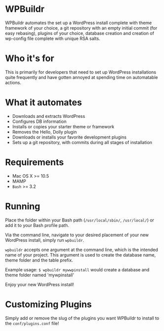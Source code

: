 WPBuildr
=================

WPBuildr automates the set up a WordPress install complete with theme framework of your choice, a git repository with an empty initial commit (for easy rebasing), plugins of your choice, database creation and creation of wp-config file complete with unique RSA salts.

Who it's for
============

This is primarily for developers that need to set up WordPress installations quite frequently and have gotten annoyed at spending time on automatable actions.


What it automates
============

* Downloads and extracts WordPress
* Configures DB information
* Installs or copies your starter theme or framework
* Removes the Hello, Dolly plugin
* Downloads or installs your favorite development plugins
* Sets up a git repository, with commits during all stages of installation


Requirements
===========

* Mac OS X >= 10.5
* MAMP
* `Bash` >= 3.2

Running
=======

Place the folder within your Bash path (`/usr/local/sbin/`, `/usr/local/`) or add it to your Bash profile path.

Via the command line, navigate to your desired placement of your new WordPress install, simply run `wpbuildr`. 

`wpbuildr` accepts one argument at the command line, which is the intended name of your project. This argument is used to create the database name, theme folder and the table prefix.

Example usage: `$ wpbuildr mywwpinstall` would create a database and theme folder named 'mywpinstall'

Enjoy your new WordPress install!

Customizing Plugins
===================

Simply add or remove the slug of the plugins you want WPBuildr to install to the `conf/plugins.conf` file!
